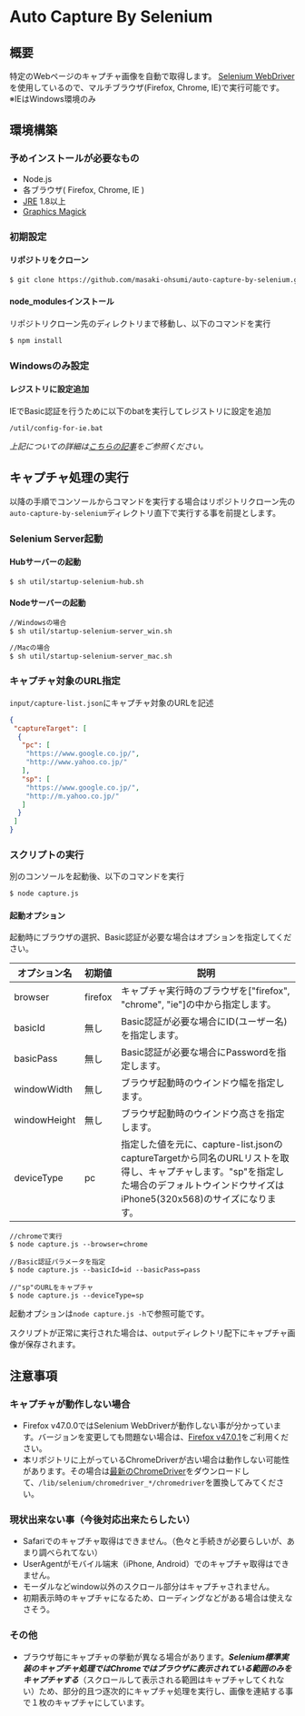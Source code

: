 # Auto Capture By Selenium

## 概要

特定のWebページのキャプチャ画像を自動で取得します。
[Selenium WebDriver](http://www.seleniumhq.org/projects/webdriver/)を使用しているので、マルチブラウザ(Firefox, Chrome, IE)で実行可能です。
※IEはWindows環境のみ

## 環境構築

### 予めインストールが必要なもの

- Node.js
- 各ブラウザ( Firefox, Chrome, IE )
- [JRE](https://java.com/ja/download/) 1.8以上
- [Graphics Magick](http://www.graphicsmagick.org/index.html)

### 初期設定

#### リポジトリをクローン

```bash
$ git clone https://github.com/masaki-ohsumi/auto-capture-by-selenium.git
```

#### node_modulesインストール

リポジトリクローン先のディレクトリまで移動し、以下のコマンドを実行

```bash
$ npm install
```

### Windowsのみ設定

#### レジストリに設定追加

IEでBasic認証を行うために以下のbatを実行してレジストリに設定を追加

`/util/config-for-ie.bat`

*上記についての詳細は[こちらの記事](http://aleetesting.blogspot.jp/2011/10/selenium-webdriver-tips.html)をご参照ください。*

## キャプチャ処理の実行

以降の手順でコンソールからコマンドを実行する場合はリポジトリクローン先の`auto-capture-by-selenium`ディレクトリ直下で実行する事を前提とします。

### Selenium Server起動

#### Hubサーバーの起動

```
$ sh util/startup-selenium-hub.sh
```

#### Nodeサーバーの起動

```bash
//Windowsの場合
$ sh util/startup-selenium-server_win.sh

//Macの場合
$ sh util/startup-selenium-server_mac.sh
```

### キャプチャ対象のURL指定

`input/capture-list.json`にキャプチャ対象のURLを記述

```json
{
 "captureTarget": [
  {
   "pc": [
    "https://www.google.co.jp/",
    "http://www.yahoo.co.jp/"
   ],
   "sp": [
   	"https://www.google.co.jp/",
   	"http://m.yahoo.co.jp/"
   ]
  }
 ]
}
```

### スクリプトの実行

別のコンソールを起動後、以下のコマンドを実行

```bash
$ node capture.js
```

#### 起動オプション

起動時にブラウザの選択、Basic認証が必要な場合はオプションを指定してください。

|オプション名|初期値    |説明                                                                                                                 |
| ------------ |--------| ------------------------------------------------------------------------------|
|browser       |firefox    |キャプチャ実行時のブラウザを["firefox", "chrome", "ie"]の中から指定します。|
|basicId        |無し        |Basic認証が必要な場合にID(ユーザー名)を指定します。                                 |
|basicPass   |無し        |Basic認証が必要な場合にPasswordを指定します。                                         |
|windowWidth |無し        |ブラウザ起動時のウインドウ幅を指定します。                                                 |
|windowHeight|無し        |ブラウザ起動時のウインドウ高さを指定します。                                                |
|deviceType  |pc         |指定した値を元に、capture-list.jsonのcaptureTargetから同名のURLリストを取得し、キャプチャします。"sp"を指定した場合のデフォルトウインドウサイズはiPhone5(320x568)のサイズになります。|

```bash:Example
//chromeで実行
$ node capture.js --browser=chrome

//Basic認証パラメータを指定
$ node capture.js --basicId=id --basicPass=pass

//"sp"のURLをキャプチャ
$ node capture.js --deviceType=sp
```

起動オプションは`node capture.js -h`で参照可能です。

スクリプトが正常に実行された場合は、`output`ディレクトリ配下にキャプチャ画像が保存されます。

## 注意事項

### キャプチャが動作しない場合

- Firefox v47.0.0ではSelenium WebDriverが動作しない事が分かっています。バージョンを変更しても問題ない場合は、[Firefox v47.0.1](https://www.mozilla.org/en-US/firefox/47.0.1/releasenotes/)をご利用ください。
- 本リポジトリに上がっているChromeDriverが古い場合は動作しない可能性があります。その場合は[最新のChromeDriver](https://chromedriver.storage.googleapis.com/index.html?path=2.25/)をダウンロードして、`/lib/selenium/chromedriver_*/chromedriver`を置換してみてください。

### 現状出来ない事（今後対応出来たらしたい）

- Safariでのキャプチャ取得はできません。（色々と手続きが必要らしいが、あまり調べられてない）
- UserAgentがモバイル端末（iPhone, Android）でのキャプチャ取得はできません。
- モーダルなどwindow以外のスクロール部分はキャプチャされません。
- 初期表示時のキャプチャになるため、ローディングなどがある場合は使えなさそう。

### その他

- ブラウザ毎にキャプチャの挙動が異なる場合があります。***Selenium標準実装のキャプチャ処理ではChromeではブラウザに表示されている範囲のみをキャプチャする***（スクロールして表示される範囲はキャプチャしてくれない）ため、部分的且つ逐次的にキャプチャ処理を実行し、画像を連結する事で１枚のキャプチャにしています。
